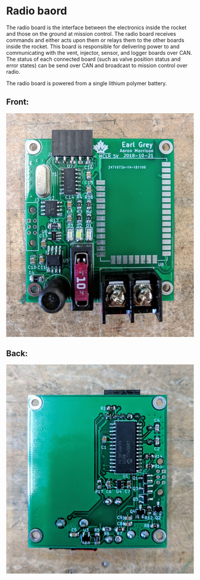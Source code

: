 # Radio baord

The radio board is the interface between the electronics inside the rocket and those on the ground at mission control. The radio board receives commands and either acts upon them or relays them to the other boards inside the rocket. This board is responsible for delivering power to and communicating with the vent, injector, sensor, and logger boards over CAN. The status of each connected board (such as valve position status and error states) can be send over CAN and broadcast to mission control over radio.

The radio board is powered from a single lithium polymer battery.

## Front:

![front of radio](/images/radio_front.jpg)

## Back:

![back of radio](/images/radio_back.jpg)

